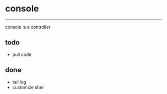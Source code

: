 # console
--------------
console is a controller

## todo
- pull code  

## done
- tail log  
- customize shell
